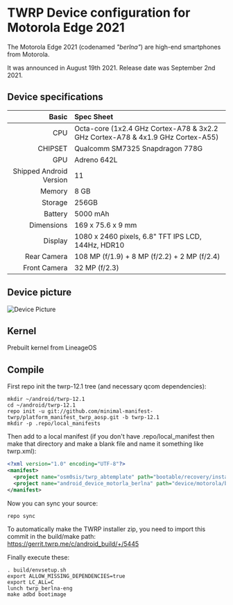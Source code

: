 # TWRP Device configuration for Motorola Edge 2021

The Motorola Edge 2021 (codenamed _"berlna"_) are high-end smartphones from Motorola.

It was announced in August 19th 2021. Release date was September 2nd 2021.

## Device specifications

Basic   | Spec Sheet
-------:|:-------------------------
CPU     | Octa-core (1x2.4 GHz Cortex-A78 & 3x2.2 GHz Cortex-A78 & 4x1.9 GHz Cortex-A55)
CHIPSET | Qualcomm SM7325 Snapdragon 778G
GPU     | Adreno 642L
Shipped Android Version | 11
Memory  | 8 GB
Storage | 256GB
Battery | 5000 mAh
Dimensions | 169 x 75.6 x 9 mm
Display | 1080 x 2460 pixels, 6.8" TFT IPS LCD, 144Hz, HDR10
Rear Camera  | 108 MP (f/1.9) + 8 MP (f/2.2) + 2 MP (f/2.4)
Front Camera | 32 MP (f/2.3)

## Device picture

![Device Picture](https://fdn2.gsmarena.com/vv/pics/motorola/motorola-edge-2021-00.jpg)

## Kernel

Prebuilt kernel from LineageOS

## Compile

First repo init the twrp-12.1 tree (and necessary qcom dependencies):

```
mkdir ~/android/twrp-12.1
cd ~/android/twrp-12.1
repo init -u git://github.com/minimal-manifest-twrp/platform_manifest_twrp_aosp.git -b twrp-12.1
mkdir -p .repo/local_manifests
```

Then add to a local manifest (if you don't have .repo/local_manifest then make that directory and make a blank file and name it something like twrp.xml):

```xml
<?xml version="1.0" encoding="UTF-8"?>
<manifest>
  <project name="osm0sis/twrp_abtemplate" path="bootable/recovery/installer" remote="github" revision="master"/>
  <project name="android_device_motorla_berlna" path="device/motorola/berlna" remote="TeamWin" revision="android-12.1"/>
</manifest>
```

Now you can sync your source:

```
repo sync
```

To automatically make the TWRP installer zip, you need to import this commit in the build/make path: https://gerrit.twrp.me/c/android_build/+/5445

Finally execute these:

```
. build/envsetup.sh
export ALLOW_MISSING_DEPENDENCIES=true
export LC_ALL=C
lunch twrp_berlna-eng
make adbd bootimage
```
